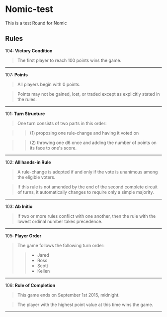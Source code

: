 # Nomic-test
This is a test Round for Nomic

## Rules

104: **Victory Condition**
> The first player to reach 100 points wins the game.
----------------

107: **Points**
> All players begin with 0 points.  

> Points may not be gained, lost, or
  traded except as explicitly stated in the rules.
----------------------

101: **Turn Structure**
> One turn consists of two parts in this order: 

>> (1) proposing one rule-change and having it voted on

>> (2) throwing one d6 once and adding the number of points on its face to one's score.

--------------------

102: **All hands-in Rule**
> A rule-change is adopted if and only if the vote is unanimous among the eligible voters. 

> If this rule is not amended by the end of the second complete circuit of turns, it automatically changes to require only a simple majority.

-----------------

103: **Ab Initio** 
> If two or more rules conflict with one another, then the rule with the lowest ordinal number takes precedence.

--------------------



105: **Player Order**
> The game follows the following turn order:
>> * Jared
>> * Ross
>> * Scott
>> * Kellen

----------------

106: **Rule of Completion**
> This game ends on September 1st 2015, midnight. 

>The player with the highest point value at this time wins the game.

-------------



